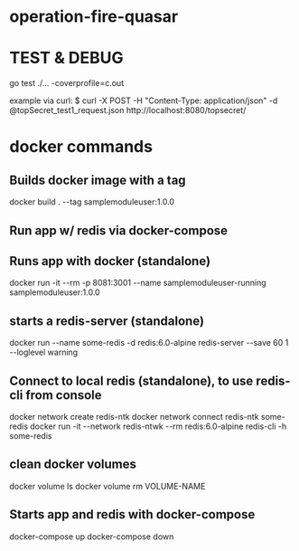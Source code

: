 # operation-fire-quasar


# TEST & DEBUG

go test ./...  -coverprofile=c.out


example via curl: 
$ curl -X POST -H "Content-Type: application/json" -d @topSecret_test1_request.json http://localhost:8080/topsecret/


# docker commands

## Builds docker image with a tag 
docker build . --tag samplemoduleuser:1.0.0


## Run app w/ redis via docker-compose


## Runs app with docker (standalone)
docker run -it --rm -p 8081:3001 --name samplemoduleuser-running samplemoduleuser:1.0.0

## starts a redis-server (standalone)
docker run --name some-redis -d redis:6.0-alpine redis-server --save 60 1 --loglevel warning

## Connect to local redis (standalone), to use redis-cli from console
docker network create redis-ntk
docker network connect redis-ntk some-redis
docker run -it --network redis-ntwk --rm redis:6.0-alpine redis-cli -h some-redis

## clean docker volumes
docker volume ls
docker volume rm VOLUME-NAME

## Starts app and redis with docker-compose
docker-compose up
docker-compose down

